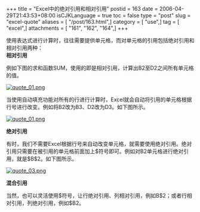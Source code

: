 +++
title = "Excel中的绝对引用和相对引用"
postid = 163
date = 2006-04-29T21:43:53+08:00
isCJKLanguage = true
toc = false
type = "post"
slug = "excel-quote"
aliases = [ "/post/163.html",]
category = [ "use",]
tag = [ "excel",]
attachments = [ "161", "162", "164",]
+++


使用表达式进行计算时，往往需要提供单元格，而对单元格的引用包括绝对引用和相对引用两种：  
**相对引用**

例如下图的求和函数SUM，使用的即是相对引用，计算出B2至D2之间所有单元格的值。  

[![quote\_01.png](/uploads/2006/04/quote_01.png)](/uploads/2006/04/quote_01.png "quote_01.png")  

当使用自动填充功能对所有的行进行计算时，Excel就会自动将引用的单元格根据行号进行改变。例如将B2改为B3、D2改为D3。如下图所示。  

[![quote\_01.png](/uploads/2006/04/quote_02.png)](/uploads/2006/04/quote_01.png "quote_02.png")

**绝对引用**

有时，我们不需要Excel根据行号来自动改变单元格，就需要使用绝对引用。绝对引用只需要在被引用的单元格前面加上\$符号即可。例如对B2单元格进行绝对引用，就是\$B\$2。如下图所示。  

[![quote\_03.png](/uploads/2006/04/quote_03.png)](/uploads/2006/04/quote_03.png "quote_03.png")

**混合引用**

当然，也可以灵活使用\$符号，让行绝对引用、列相对引用，例如B\$2；或者行相对引用，列绝对引用，例如\$B2。

